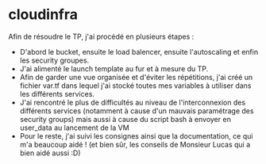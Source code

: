 # cloudinfra


Afin de résoudre le TP, j'ai procédé en plusieurs étapes :
- D'abord le bucket, ensuite le load balencer, ensuite l'autoscaling et enfin les security groupes.
- J'ai alimenté le launch template au fur et à mesure du TP.
- Afin de garder une vue organisée et d'éviter les répétitions, j'ai créé un fichier var.tf dans lequel j'ai stocké toutes mes variables à utiliser dans les différents services.
- J'ai rencontré le plus de difficultés au niveau de l'interconnexion des différents services (notamment à cause d'un mauvais paramétrage des security groups) mais aussi à cause du script bash à envoyer en user_data au lancement de la VM
- Pour le reste, j'ai suivi les consignes ainsi que la documentation, ce qui m'a beaucoup aidé ! (et bien sûr, les conseils de Monsieur Lucas qui a bien aidé aussi :D)
